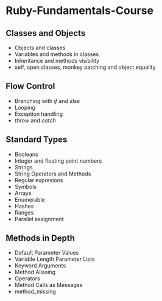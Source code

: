 # Ruby-Fundamentals-Course

## Classes and Objects
- Objects and classes
- Variables and methods in classes
- Inheritance and methods visibility
- self, open classes, monkey patching and object equality

## Flow Control
- Branching with *if* and *else*
- Looping
- Exception handling
- *throw* and *catch*

## Standard Types
- Booleans
- Integer and floating point numbers
- Strings
- String Operators and Methods
- Regular expresions
- Symbols
- Arrays
- Enumerable
- Hashes
- Ranges
- Parallel assignment

## Methods in Depth
- Default Parameter Values
- Variable Length Parameter Lists
- Keyword Arguments
- Method Aliasing
- Operators
- Method Calls as Messages
- method_missing
